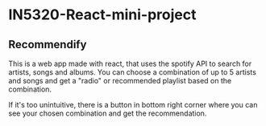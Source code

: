 # IN5320-React-mini-project
## Recommendify
This is a web app made with react, that uses the spotify API to search for artists, songs and albums.
You can choose a combination of up to 5 artists and songs and get a "radio" or recommended playlist based on the combination.

If it's too unintuitive, there is a button in bottom right corner where you can see your chosen combination and get the recommendation.
